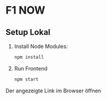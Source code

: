 # F1 NOW

## Setup Lokal

1. Install Node Modules:

   ```bash
   npm install
   ```

2. Run Frontend

   ```bash
   npm start
   ```

Der angezeigte Link im Browser öffnen

